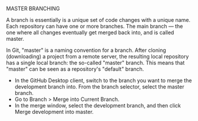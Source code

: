 MASTER BRANCHING

A branch is essentially is a unique set of code changes with a unique name. Each repository can have one or more branches. The main branch — the one where all changes eventually get merged back into, and is called master.

In Git, "master" is a naming convention for a branch. After cloning (downloading) a project from a remote server, the resulting local repository has a single local branch: the so-called "master" branch. This means that "master" can be seen as a repository's "default" branch.

- In the GitHub Desktop client, switch to the branch you want to merge the development branch into. From the branch selector, select the master branch.
- Go to Branch > Merge into Current Branch.
- In the merge window, select the development branch, and then click Merge development into master.